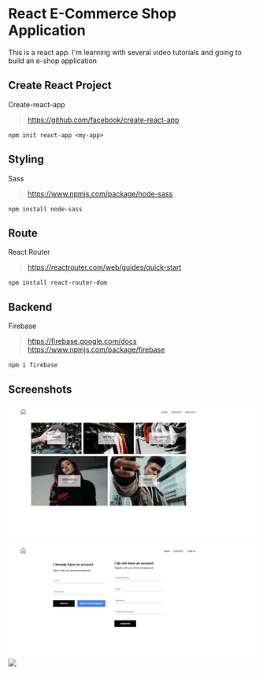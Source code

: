 # React E-Commerce Shop Application
This is a react app.
I'm learning with several video tutorials and going to build an e-shop application

## Create React Project
Create-react-app
> https://github.com/facebook/create-react-app
```
npm init react-app <my-app>
```

## Styling
Sass
> https://www.npmjs.com/package/node-sass
```
npm install node-sass
```

## Route
React Router
> https://reactrouter.com/web/guides/quick-start
```
npm install react-router-dom
```

## Backend
Firebase
> https://firebase.google.com/docs
> https://www.npmjs.com/package/firebase
```
npm i firebase
```

## Screenshots
![](https://github.com/JingyiNiu/react-eshop-app/blob/master/src/screenshots/home.png)
![](https://github.com/JingyiNiu/react-eshop-app/blob/master/src/screenshots/sign-in-and-register.png)
![](https://github.com/JingyiNiu/react-eshop-app/blob/master/src/screenshots/shop.png)
